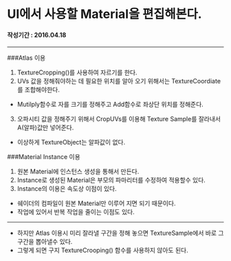 # UI에서 사용할 Material을 편집해본다.
#### 작성기간 : 2016.04.18
---
###Atlas 이용
1. TextureCropping()를 사용하여 자르기를 한다.
2. UVs 값을 정해줘야하는 데 필요한 위치를 알아 오기 위해서는 TextureCoordiate를 조합해야한다.
  - Mutilply함수로 자를 크기를 정해주고 Add함수로 좌상단 위치를 정해준다.
3. 오파시티 값을 정해주기 위해서 CropUVs를 이용해 Texture Sample를 잘라내서 A(알파)값만 넣어준다.
  - 이상하게 TextureObject는 알파값이 없다.
  
###Material Instance 이용
1. 원본 Material에 인스턴스 생성을 통해서 만든다.
2. Instance로 생성된 Material은 부모의 파마리터를 수정하여 적용할수 있다.
3. Instance의 이용은 속도상 이점이 있다.
  - 쉐이더의 컴파일이 원본 Material만 이루어 지면 되기 때문이다.
  - 작업에 있어서 반복 작업을 줄이는 이점도 있다.

---
- 하지만 Atlas 이용시 미리 잘라낼 구간을 정해 놓으면 TextureSample에서 바로 그구간을 뽑아낼수 있다.
- 그렇게 되면 구지 TextureCrooping() 함수를 사용하지 않아도 된다.
